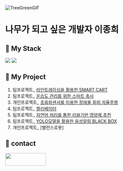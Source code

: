 ![TreeGreenGIF](https://github.com/user-attachments/assets/ca9aa4e7-9151-4740-be2f-014c59d1c8d5) 
# 나무가 되고 싶은 개발자 이종희

<!--
**paperlee0511/paperlee0511** is a ✨ _special_ ✨ repository because its `README.md` (this file) appears on your GitHub profile.

Here are some ideas to get you started:

- 🔭 I’m currently working on ...
- 🌱 I’m currently learning ...
- 👯 I’m looking to collaborate on ...
- 🤔 I’m looking for help with ...
- 💬 Ask me about ...
- 📫 How to reach me: ...
- 😄 Pronouns: ...
- ⚡ Fun fact: ...![bookstack](https://github.com/user-attachments/assets/10e04e2b-38af-4eca-842d-34f7782267ac)

-->

## 🔭 My Stack 
<!-- https://img.shields.io/badge/{뱃지 이름}-{뱃지 색깔}?logo={로고 이름}&logoColor={로고 색깔} -->
<!-- https://img.shields.io/badge/any_text-you_like-blue -->
<div>
  <!-- Python -->
  <img src="https://img.shields.io/badge/Python-3776AB?style=for-the-badge&logo=python&logoColor=white">
  
  <!-- C -->
  <img src="https://img.shields.io/badge/-2B2728?style=for-the-badge&logo=c&logoColor=white">
</div>

## 🏢 My Project

1. 팀프로젝트_ [라인트레이싱을 활용한 SMART CART](https://github.com/Jinunu99/MartAGVrobot_Martkeeper)
2. 팀프로젝트_ [온습도 관리를 위한 스마트 축사](https://github.com/paperlee0511/Smart_barn_linux)
3. 개인프로젝트_ [초음파센서를 이용한 장애물 회피 자율주행](https://github.com/paperlee0511/UltraSonic_RC_CAR)
4. 팀프로젝트_ [엘리베이터](https://github.com/paperlee0511/elevator_project)
5. 팀프로젝트_ [자연어 처리를 통한 리뷰기반 영양제 추천](https://github.com/paperlee0511/supplements_for_you_project__real_final)
6. 팀프로젝트_ [YOLO모델을 활용한 음성알림 BLACK BOX](https://github.com/paperlee0511/BLACKBOX_YOLO)
7. 개인프로젝트_ [밸런스로봇]

## 💬 contact 
<!-- 예시  
<a href="버튼을 눌렀을 때 이동할 링크" target="_blank"><img src="https://img.shields.io/badge/뱃지레이블-배경색?style=뱃지모양&logo=로고&logoColor=로고색상"/></a> 
-->

<!-- Notion -->
<a href="https://jazzy-place-65f.notion.site/Portfolio-24560eccbc4a8059aaaac301c90ad056" target="_blank">
  <img src="https://img.shields.io/badge/Notion-FFFFFF?style=for-the-badge&logo=notion&logoColor=000000" width="130" height="40"/>
</a>



